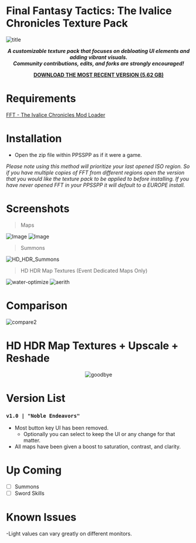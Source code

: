 # Final Fantasy Tactics: The Ivalice Chronicles Texture Pack
![title](https://github.com/user-attachments/assets/8932aaf6-8cc4-413d-96b3-43281acd3527)

<div align="center">

__*<p>A customizable texture pack that focuses on debloating UI elements and adding vibrant visuals. 
<br>Community contributions, edits, and forks are strongly encouraged!</p>*__

</div>

<div align="center">
  
__[DOWNLOAD THE MOST RECENT VERSION (5.62 GB)](https://github.com/Zodi-ark/Final-Fantasy-Tactics-The-Ivalice-Chronicles-Texture-Pack/releases)__

</div>

# Requirements
[FFT - The Ivalice Chronicles Mod Loader](https://www.nexusmods.com/finalfantasytacticstheivalicechronicles/mods/4?tab=files)

# Installation
- Open the zip file within PPSSPP as if it were a game.

*Please note using this method will prioritize your last opened ISO region. So if you have multiple copies of FFT from different regions open the version that you would like the texture pack to be applied to before installing. If you have never opened FFT in your PPSSPP it will default to a EUROPE install.*
 
Screenshots
======  
> Maps

![Image](https://github.com/user-attachments/assets/dfe2fe70-986a-44c7-9b54-d42e7c29534e)
![Image](https://github.com/user-attachments/assets/06a16d6d-bc3b-4e76-bc70-d1a1b11fa390)

> Summons

![HD_HDR_Summons](https://github.com/Zodi-ark/in-memory-of-imgur-sucks/assets/113886368/82e063f2-1b40-4393-ac21-ffe5728550b6)

> HD HDR Map Textures (Event Dedicated Maps Only)

![water-optimize](https://github.com/Zodi-ark/in-memory-of-imgur-sucks/assets/113886368/097b392f-a741-4c54-98ae-1335a19a4fa4)
![aerith](https://github.com/Zodi-ark/in-memory-of-imgur-sucks/assets/113886368/fb410316-080b-4ffb-a61b-4a21df8901a6)

Comparison
======  
![compare2](https://github.com/Zodi-ark/in-memory-of-imgur-sucks/assets/113886368/376de783-8bff-4f49-9b9e-dd8dedfac059)

HD HDR Map Textures + Upscale + Reshade
======  

<div align="center">

![goodbye](https://github.com/Zodi-ark/in-memory-of-imgur-sucks/assets/113886368/92eab509-b886-458f-a18f-7a9940fe2c01)

</div>

# Version List

### `v1.0 | "Noble Endeavors"`
- Most button key UI has been removed.   
  - Optionally you can select to keep the UI or any change for that matter.
- All maps have been given a boost to saturation, contrast, and clarity.

# Up Coming
- [ ] Summons
- [ ] Sword Skills

# Known Issues

-Light values can vary greatly on different monitors.
